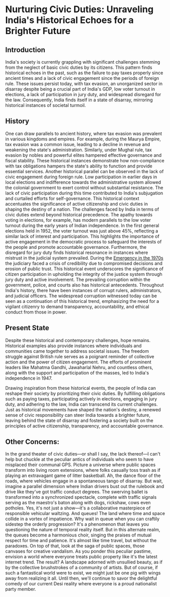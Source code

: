 # Nurturing Civic Duties: Unraveling India's Historical Echoes for a Brighter Future

## Introduction

India's society is currently grappling with significant challenges stemming from the neglect of basic civic duties by its citizens. This pattern finds historical echoes in the past, such as the failure to pay taxes properly since ancient times and a lack of civic engagement since the periods of foreign rule. These issues persist today, with tax evasion, an unorganized sector in disarray despite being a crucial part of India's GDP, low voter turnout in elections, a lack of participation in jury duty, and widespread disregard for the law. Consequently, India finds itself in a state of disarray, mirroring historical instances of societal turmoil.

## History 

One can draw parallels to ancient history, where tax evasion was prevalent in various kingdoms and empires. For example, during the Maurya Empire, tax evasion was a common issue, leading to a decline in revenue and weakening the state's administration. Similarly, under Mughal rule, tax evasion by nobles and powerful elites hampered effective governance and fiscal stability. These historical instances demonstrate how non-compliance with tax obligations hampers the state's ability to function and provide essential services. Another historical parallel can be observed in the lack of civic engagement during foreign rule. Low participation in earlier days in local elections and indifference towards the administrative system allowed the colonial government to exert control without substantial resistance. The lack of civic participation during this time contributed to India's subjugation and curtailed efforts for self-governance. This historical context accentuates the significance of active citizenship and civic duties in shaping the destiny of a nation. The challenges faced by India in terms of civic duties extend beyond historical precedence. The apathy towards voting in elections, for example, has modern parallels to the low voter turnout during the early years of Indian independence. In the first general elections held in 1952, the voter turnout was just above 45%, reflecting a similar lack of interest and participation. This highlights the importance of active engagement in the democratic process to safeguard the interests of the people and promote accountable governance. Furthermore, the disregard for jury duty finds historical resonance in instances where mistrust in the judicial system prevailed. During the [Emergency in the 1970s](https://en.wikipedia.org/wiki/The_Emergency_(India)) the judiciary faced a crisis of credibility due to compromised decisions and erosion of public trust. This historical event underscores the significance of citizen participation in upholding the integrity of the justice system through jury duty and active involvement. The prevailing corruption within the government, police, and courts also has historical antecedents. Throughout India's history, there have been instances of corrupt rulers, administrators, and judicial officers. The widespread corruption witnessed today can be seen as a continuation of this historical trend, emphasizing the need for a vigilant citizenry to demand transparency, accountability, and ethical conduct from those in power.

## Present State

Despite these historical and contemporary challenges, hope remains. Historical examples also provide instances where individuals and communities came together to address societal issues. The freedom struggle against British rule serves as a poignant reminder of collective action and the power of citizen engagement. The efforts of prominent leaders like Mahatma Gandhi, Jawaharlal Nehru, and countless others, along with the support and participation of the masses, led to India's independence in 1947.

Drawing inspiration from these historical events, the people of India can reshape their society by prioritizing their civic duties. By fulfilling obligations such as paying taxes, participating actively in elections, engaging in jury duty, and adhering to the law, India can transcend its current challenges. Just as historical movements have shaped the nation's destiny, a renewed sense of civic responsibility can steer India towards a brighter future, leaving behind the state of disarray and fostering a society built on the principles of active citizenship, transparency, and accountable governance.

## Other Concerns:

In the grand theater of civic duties—or shall I say, the lack thereof—I can't help but chuckle at the peculiar antics of individuals who seem to have misplaced their communal GPS. Picture a universe where public spaces transform into living room extensions, where folks casually toss trash as if playing an extravagant game of litter basketball. Ah, the dance floor of the roads, where vehicles engage in a spontaneous tango of disarray. But wait, imagine a parallel dimension where Indian drivers bust out the rulebook and drive like they've got traffic conduct degrees. The swerving ballet is transformed into a synchronized spectacle, complete with traffic signals serving as the maestro's baton along with dogs, rickshaw, cows even potholes. Yes, it's not just a show—it's a collaborative masterpiece of responsible vehicular waltzing. And queues! The land where time and space collide in a vortex of impatience. Why wait in queue when you can craftily sidestep the orderly progression? It's a phenomenon that leaves you questioning the nature of temporal reality itself. But in this alternate realm, the queues become a harmonious choir, singing the praises of mutual respect for time and patience. It's almost like time travel, but without the paradoxes. On top of that, look at the saga of public spaces, those canvases for creative vandalism. As you ponder this peculiar pastime, envision a world where everyone treats public property like it's the latest internet trend. The result? A landscape adorned with unsullied beauty, as if by the collective brushstrokes of a community of artists. But of course, if such a fantastical world were to exist, we might just be one pig with wings away from realizing it all. Until then, we'll continue to savor the delightful comedy of our current Desi reality where everyone is a proud nationalist party member.
